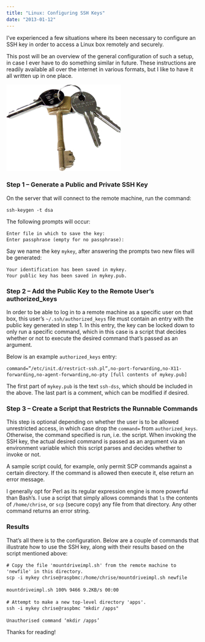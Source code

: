 ```yaml
---
title: "Linux: Configuring SSH Keys"
date: "2013-01-12"
---
```


I’ve experienced a few situations where its been necessary to configure an SSH key in order to access a Linux box remotely and securely.

This post will be an overview of the general configuration of such a setup, in case I ever have to do something similar in future. These instructions are readily available all over the internet in various formats, but I like to have it all written up in one place.

![A set of keys](/posts/ssh-keys/keys.jpg)

### Step 1 – Generate a Public and Private SSH Key

On the server that will connect to the remote machine, run the command:

```shellscript
ssh-keygen -t dsa
```

The following prompts will occur:

```
Enter file in which to save the key:
Enter passphrase (empty for no passphrase):
```

Say we name the key `mykey`, after answering the prompts two new files will be generated:

```
Your identification has been saved in mykey.
Your public key has been saved in mykey.pub.
```

### Step 2 – Add the Public Key to the Remote User’s authorized_keys

In order to be able to log in to a remote machine as a specific user on that box, this user’s `~/.ssh/authorized_keys` file must contain an entry with the public key generated in step 1. In this entry, the key can be locked down to only run a specific command, which in this case is a script that decides whether or not to execute the desired command that’s passed as an argument.

Below is an example `authorized_keys` entry:

```
command=”/etc/init.d/restrict-ssh.pl”,no-port-forwarding,no-X11-forwarding,no-agent-forwarding,no-pty [full contents of mykey.pub]
```

The first part of `mykey.pub` is the text `ssh-dss`, which should be included in the above. The last part is a comment, which can be modified if desired.

### Step 3 – Create a Script that Restricts the Runnable Commands

This step is optional depending on whether the user is to be allowed unrestricted access, in which case drop the `command=` from `authorized_keys`. Otherwise, the command specified is run, i.e. the script. When invoking the SSH key, the actual desired command is passed as an argument via an environment variable which this script parses and decides whether to invoke or not.

A sample script could, for example, only permit SCP commands against a certain directory. If the command is allowed then execute it, else return an error message.

I generally opt for Perl as its regular expression engine is more powerful than Bash’s. I use a script that simply allows commands that `ls` the contents of `/home/chrise`, or `scp` (secure copy) any file from that directory. Any other command returns an error string.

### Results

That’s all there is to the configuration. Below are a couple of commands that illustrate how to use the SSH key, along with their results based on the script mentioned above:

```shellscript
# Copy the file 'mountdriveimpl.sh' from the remote machine to 'newfile' in this directory.
scp -i mykey chrise@raspbmc:/home/chrise/mountdriveimpl.sh newfile

mountdriveimpl.sh 100% 9466 9.2KB/s 00:00

# Attempt to make a new top-level directory 'apps'.
ssh -i mykey chrise@raspbmc "mkdir /apps"

Unauthorised command ‘mkdir /apps’
```

Thanks for reading!

